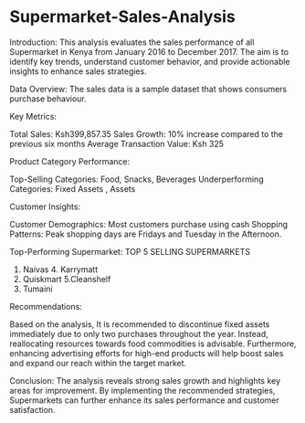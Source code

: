 # Supermarket-Sales-Analysis


Introduction:
This analysis evaluates the sales performance of all Supermarket in Kenya from January 2016 to December 2017. The aim is to identify key trends, understand customer behavior, and provide actionable insights to enhance sales strategies.

Data Overview:
The sales data is a sample dataset that shows consumers purchase behaviour.

Key Metrics:

Total Sales:  Ksh399,857.35 
Sales Growth: 10% increase compared to the previous six months
Average Transaction Value: Ksh 325

Product Category Performance:

Top-Selling Categories: Food, Snacks, Beverages 
Underperforming Categories: Fixed Assets , Assets

Customer Insights:

Customer Demographics: Most customers purchase using cash 
Shopping Patterns: Peak shopping days are Fridays and Tuesday in the Afternoon.

Top-Performing Supermarket: TOP 5 SELLING SUPERMARKETS
1. Naivas                                      4. Karrymatt
2. Quiskmart                               5.Cleanshelf
3. Tumaini


Recommendations:

Based on the analysis, It is  recommended to discontinue fixed assets immediately due to only two purchases throughout the year. Instead, reallocating resources towards food commodities is advisable. Furthermore, enhancing advertising efforts for high-end products will help boost sales and expand our reach within the target market.

Conclusion:
The analysis reveals strong sales growth and highlights key areas for improvement. By implementing the recommended strategies,  Supermarkets can further enhance its sales performance and customer satisfaction.
